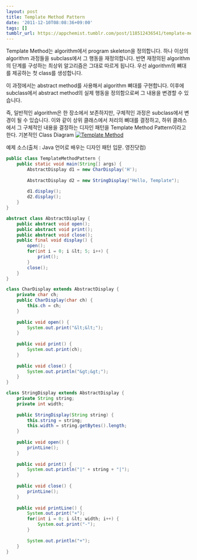 ```yaml
---
layout: post
title: Template Method Pattern
date: '2011-12-10T08:08:36+09:00'
tags: []
tumblr_url: https://appchemist.tumblr.com/post/118512436541/template-method-pattern
---
```

Template Method는 algorithm에서 program skeleton을 정의합니다. 하나 이상의 algorithm 과정들을 subclass에서 그 행동을 재정의합니다. 반면 재정의된 algorithm의 단계를 구성하는 최상위 알고리즘은 그대로 따르게 됩니다.
우선 algorithm의 뼈대를 제공하는 첫 class를 생성합니다.

이 과정에서는 abstract method를 사용해서 algorithm 뼈대를 구현합니다. 이후에 subclass에서 abstract method의 실제 행동을 정의함으로써 그 내용을 변경할 수 있습니다.

즉, 일반적인 algorithm은 한 장소에서 보존하지만, 구체적인 과정은 subclass에서 변경이 될 수 있습니다.
이와 같이 상위 클래스에서 처리의 뼈대를 결정하고, 하위 클래스에서 그 구체적인 내용을 결정하는 디자인 패턴을 Template Method Pattern이라고 한다.
기본적인 Class Diagram
<a href="http://i1.wp.com/appchemist.net/wp-content/uploads/2011/12/Template-Method.gif"><img src="http://i1.wp.com/appchemist.net/wp-content/uploads/2011/12/Template-Method.gif?resize=536%2C265" alt="Template Method" class="aligncenter size-full wp-image-692" data-recalc-dims="1"/></a>

예제 소스(출처 : Java 언어로 배우는 디자인 패턴 입문. 영진닷컴)


```java
public class TemplateMethodPattern {
    public static void main(String[] args) {
        AbstractDisplay d1 = new CharDisplay('H');
       
        AbstractDisplay d2 = new StringDisplay("Hello, Template");
       
        d1.display();
        d2.display();
    }
}

abstract class AbstractDisplay {
    public abstract void open();
    public abstract void print();
    public abstract void close();
    public final void display() {
        open();
        for(int i = 0; i &lt; 5; i++) {
            print();
        }
        close();
    }
}

class CharDisplay extends AbstractDisplay {
    private char ch;
    public CharDisplay(char ch) {
        this.ch = ch;
    }
   
    public void open() {
        System.out.print("&lt;&lt;");
    }
   
    public void print() {
        System.out.print(ch);
    }
   
    public void close() {
        System.out.println("&gt;&gt;");
    }
}

class StringDisplay extends AbstractDisplay {
    private String string;
    private int width;
   
    public StringDisplay(String string) {
        this.string = string;
        this.width = string.getBytes().length;
    }
   
    public void open() {
        printLine();
    }
   
    public void print() {
        System.out.println("|" + string + "|");
    }
   
    public void close() {
        printLine();
    }
   
    public void printLine() {
        System.out.print("+");
        for(int i = 0; i &lt; width; i++) {
            System.out.print("-");
        }
       
        System.out.println("+");
    }
}
```

